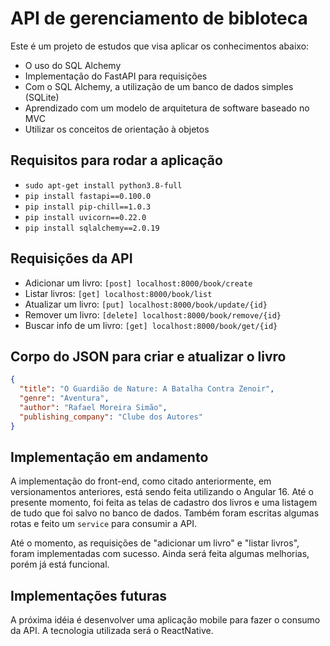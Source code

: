 # API de gerenciamento de bibloteca

Este é um projeto de estudos que visa aplicar os conhecimentos abaixo:
- O uso do SQL Alchemy
- Implementação do FastAPI para requisições
- Com o SQL Alchemy, a utilização de um banco de dados simples (SQLite)
- Aprendizado com um modelo de arquitetura de software baseado no MVC
- Utilizar os conceitos de orientação à objetos

## Requisitos para rodar a aplicação

- `sudo apt-get install python3.8-full`
- `pip install fastapi==0.100.0`
- `pip install pip-chill==1.0.3`
- `pip install uvicorn==0.22.0`
- `pip install sqlalchemy==2.0.19`

## Requisições da API

- Adicionar um livro: `[post] localhost:8000/book/create`
- Listar livros: `[get] localhost:8000/book/list`
- Atualizar um livro: `[put] localhost:8000/book/update/{id}`
- Remover um livro: `[delete] localhost:8000/book/remove/{id}`
- Buscar info de um livro: `[get] localhost:8000/book/get/{id}`

## Corpo do JSON para criar e atualizar o livro

```json
{
  "title": "O Guardião de Nature: A Batalha Contra Zenoir",
  "genre": "Aventura",
  "author": "Rafael Moreira Simão",
  "publishing_company": "Clube dos Autores"
}
```
## Implementação em andamento

A implementação do front-end, como citado anteriormente, em versionamentos anteriores, está sendo feita utilizando o Angular 16. Até o presente momento, foi feita as telas de cadastro dos livros e uma listagem de tudo que foi salvo no banco de dados. Também foram escritas algumas rotas e feito um `service` para consumir a API.

Até o momento, as requisições de "adicionar um livro" e "listar livros", foram implementadas com sucesso. Ainda será feita algumas melhorias, porém já está funcional.

## Implementações futuras

A próxima idéia é desenvolver uma aplicação mobile para fazer o consumo da API. A tecnologia utilizada será o ReactNative.